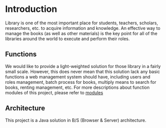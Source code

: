 Introduction
============

Library is one of the most important place for students, teachers, scholars,
researchers, etc. to acquire information and knowledge. An effective way to
manage the books (as well as other materials) is the key point for all of
the libraries around the world to execute and perform their roles.

Functions
---------

We would like to provide a light-weighted solution for those library in a
fairly small scale. However, this does never mean that this solution lack
any basic functions a web management system should have, including users
and roles management, batch process for books, multiply means to search for
books, renting management, etc. For more descriptions about function modules
 of this project, please refer to [modules](modules.md)

Architecture
------------
This project is a Java solution in B/S (Browser & Server) architecture.
